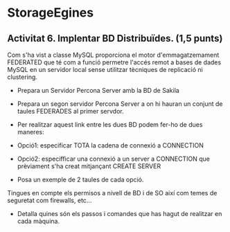 # StorageEgines

## Activitat 6. Implentar BD Distribuïdes. (1,5 punts)

Com s'ha vist a classe MySQL proporciona el motor d'emmagatzemament FEDERATED que té com a funció permetre l'accés remot a bases de dades MySQL en un servidor local sense utilitzar tècniques de replicació ni clustering.

*	Prepara un Servidor Percona Server amb la BD de Sakila


*	Prepara un segon servidor Percona Server a on hi hauran un conjunt de taules FEDERADES al primer servdor.


*	Per realitzar aquest link entre les dues BD podem fer-ho de dues maneres:


*	Opció1: especificar TOTA la cadena de connexió a CONNECTION 


*	Opció2: especifficar una connexió a un server a CONNECTION que prèviament s'ha creat mitjançant CREATE SERVER


*	Posa un exemple de 2 taules de cada opció. 


Tingues en compte els permisos a nivell de BD i de SO així com temes de seguretat com firewalls, etc...
*	Detalla quines són els passos i comandes que has hagut de realitzar en cada màquina.
